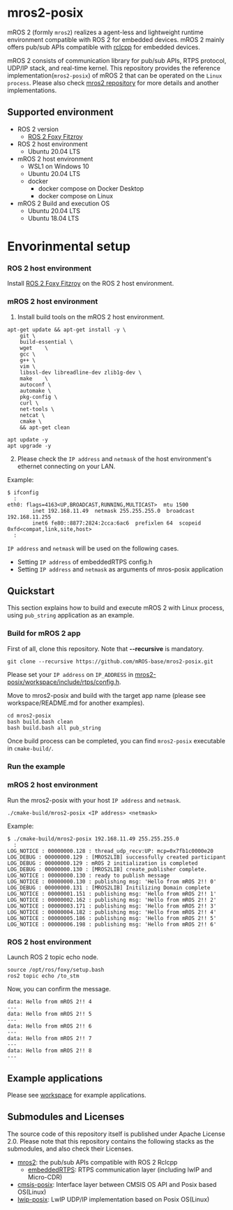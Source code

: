 # mros2-posix

mROS 2 (formly `mros2`) realizes a agent-less and lightweight runtime environment compatible with ROS 2 for embedded devices. mROS 2 mainly offers pub/sub APIs compatible with [rclcpp](https://docs.ros2.org/dashing/api/rclcpp/index.html) for embedded devices.

mROS 2 consists of communication library for pub/sub APIs, RTPS protocol, UDP/IP stack, and real-time kernel. This repository provides the reference implementation(`mros2-posix`) of mROS 2 that can be operated on the `Linux process`. Please also check [mros2 repository](https://github.com/mROS-base/mros2) for more details and another implementations.

## Supported environment

* ROS 2 version
  * [ROS 2 Foxy Fitzroy](https://docs.ros.org/en/foxy/index.html)
* ROS 2 host environment
  * Ubuntu 20.04 LTS
* mROS 2 host environment
  * WSL1 on Windows 10
  * Ubuntu 20.04 LTS
  * docker
    * docker compose on Docker Desktop
    * docker compose on Linux
* mROS 2 Build and execution OS
  * Ubuntu 20.04 LTS
  * Ubuntu 18.04 LTS

# Envorinmental setup

### ROS 2 host environment
Install [ROS 2 Foxy Fitzroy](https://docs.ros.org/en/foxy/Installation.html) on the ROS 2 host environment.

### mROS 2 host environment
1. Install build tools on the mROS 2 host environment.
```
apt-get update && apt-get install -y \
	git	\
	build-essential	\
	wget	\
	gcc	\
	g++	\
	vim	\
	libssl-dev libreadline-dev zlib1g-dev \
	make	\
	autoconf \
	automake \
	pkg-config \
	curl \
	net-tools \
	netcat \
	cmake \
	&& apt-get clean

apt update -y
apt upgrade -y
```
2. Please check the `IP address` and `netmask` of the host environment's ethernet connecting on your LAN.

Example:

```
$ ifconfig
  :
eth0: flags=4163<UP,BROADCAST,RUNNING,MULTICAST>  mtu 1500
        inet 192.168.11.49  netmask 255.255.255.0  broadcast 192.168.11.255
        inet6 fe80::8877:2824:2cca:6ac6  prefixlen 64  scopeid 0xfd<compat,link,site,host>
  :
```

`IP address` and `netmask` will be used on the following cases.

* Setting `IP address` of embeddedRTPS config.h
* Setting `IP address`  and `netmask` as arguments of mros-posix application


## Quickstart
This section explains how to build and execute mROS 2 with Linux process, using `pub_string` application as an example.

### Build for mROS 2 app

First of all, clone this repository. Note that **--recursive** is mandatory.

```
git clone --recursive https://github.com/mROS-base/mros2-posix.git
```

Please set your `IP address` on `IP_ADDRESS` in [mros2-posix/workspace/include/rtps/config.h](https://github.com/mROS-base/mros2-posix/blob/main/workspace/include/rtps/config.h).

Move to mros2-posix and build with the target app name (please see workspace/README.md for another examples).

```
cd mros2-posix
bash build.bash clean
bash build.bash all pub_string
```

Once build process can be completed, you can find `mros2-posix` executable in `cmake-build/`. 

### Run the example

### mROS 2 host environment
Run the mros2-posix with your host `IP address` and `netmask`.

```
./cmake-build/mros2-posix <IP address> <netmask>
```

Example:

```
$ ./cmake-build/mros2-posix 192.168.11.49 255.255.255.0
  :
LOG_NOTICE : 00000000.128 : thread_udp_recv:UP: mcp=0x7fb1c0000e20
LOG_DEBUG : 00000000.129 : [MROS2LIB] successfully created participant
LOG_DEBUG : 00000000.129 : mROS 2 initialization is completed
LOG_DEBUG : 00000000.130 : [MROS2LIB] create_publisher complete.
LOG_NOTICE : 00000000.130 : ready to publish message
LOG_NOTICE : 00000000.130 : publishing msg: 'Hello from mROS 2!! 0'
LOG_DEBUG : 00000000.131 : [MROS2LIB] Initilizing Domain complete
LOG_NOTICE : 00000001.151 : publishing msg: 'Hello from mROS 2!! 1'
LOG_NOTICE : 00000002.162 : publishing msg: 'Hello from mROS 2!! 2'
LOG_NOTICE : 00000003.171 : publishing msg: 'Hello from mROS 2!! 3'
LOG_NOTICE : 00000004.182 : publishing msg: 'Hello from mROS 2!! 4'
LOG_NOTICE : 00000005.186 : publishing msg: 'Hello from mROS 2!! 5'
LOG_NOTICE : 00000006.198 : publishing msg: 'Hello from mROS 2!! 6'
```


### ROS 2 host environment
Launch ROS 2 topic echo node.

```
source /opt/ros/foxy/setup.bash
ros2 topic echo /to_stm
```

Now, you can confirm the message.
```
data: Hello from mROS 2!! 4
---
data: Hello from mROS 2!! 5
---
data: Hello from mROS 2!! 6
---
data: Hello from mROS 2!! 7
---
data: Hello from mROS 2!! 8
---
```

## Example applications
Please see [workspace](https://github.com/mROS-base/mros2-posix/tree/main/workspace) for example applications.

## Submodules and Licenses
The source code of this repository itself is published under Apache License 2.0.
Please note that this repository contains the following stacks as the submodules, and also check their Licenses.

* [mros2](https://github.com/mROS-base/mros2): the pub/sub APIs compatible with ROS 2 Rclcpp
  * [embeddedRTPS](https://github.com/mROS-base/embeddedRTPS): RTPS communication layer (including lwIP and Micro-CDR)
* [cmsis-posix](https://github.com/mROS-base/cmsis-posix): Interface layer between CMSIS OS API and Posix based OS(Linux)
* [lwip-posix](https://github.com/mROS-base/lwip-posix): LwIP UDP/IP implementation based on Posix OS(Linux)
